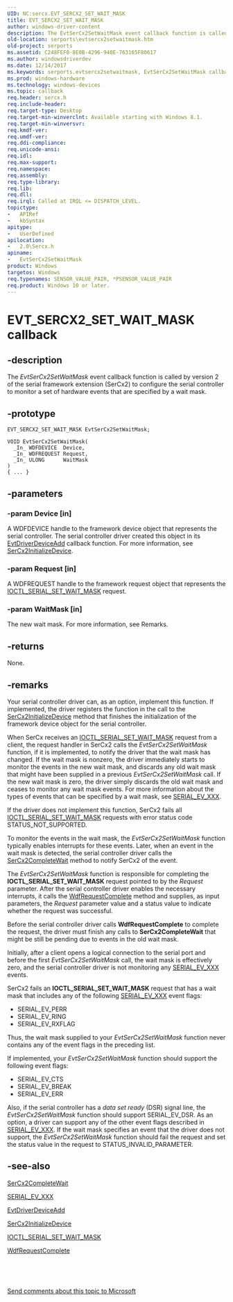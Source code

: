 ```yaml
---
UID: NC:sercx.EVT_SERCX2_SET_WAIT_MASK
title: EVT_SERCX2_SET_WAIT_MASK
author: windows-driver-content
description: The EvtSerCx2SetWaitMask event callback function is called by version 2 of the serial framework extension (SerCx2) to configure the serial controller to monitor a set of hardware events that are specified by a wait mask.
old-location: serports\evtsercx2setwaitmask.htm
old-project: serports
ms.assetid: C248FEF0-8E0B-4296-940E-763165F80617
ms.author: windowsdriverdev
ms.date: 12/14/2017
ms.keywords: serports.evtsercx2setwaitmask, EvtSerCx2SetWaitMask callback function [Serial Ports], EvtSerCx2SetWaitMask, EVT_SERCX2_SET_WAIT_MASK, EVT_SERCX2_SET_WAIT_MASK, 2/EvtSerCx2SetWaitMask
ms.prod: windows-hardware
ms.technology: windows-devices
ms.topic: callback
req.header: sercx.h
req.include-header: 
req.target-type: Desktop
req.target-min-winverclnt: Available starting with Windows 8.1.
req.target-min-winversvr: 
req.kmdf-ver: 
req.umdf-ver: 
req.ddi-compliance: 
req.unicode-ansi: 
req.idl: 
req.max-support: 
req.namespace: 
req.assembly: 
req.type-library: 
req.lib: 
req.dll: 
req.irql: Called at IRQL <= DISPATCH_LEVEL.
topictype:
-	APIRef
-	kbSyntax
apitype:
-	UserDefined
apilocation:
-	2.0\Sercx.h
apiname:
-	EvtSerCx2SetWaitMask
product: Windows
targetos: Windows
req.typenames: SENSOR_VALUE_PAIR, *PSENSOR_VALUE_PAIR
req.product: Windows 10 or later.
---
```


# EVT_SERCX2_SET_WAIT_MASK callback


## -description


The <i>EvtSerCx2SetWaitMask</i> event callback function is called by version 2 of the serial framework extension (SerCx2) to configure the serial controller to monitor a set of hardware events that are specified by a wait mask.


## -prototype


````
EVT_SERCX2_SET_WAIT_MASK EvtSerCx2SetWaitMask;

VOID EvtSerCx2SetWaitMask(
  _In_ WDFDEVICE  Device,
  _In_ WDFREQUEST Request,
  _In_ ULONG      WaitMask
)
{ ... }
````


## -parameters




### -param Device [in]

A WDFDEVICE handle to the framework device object that represents the serial controller. The serial controller driver created this object in its <a href="..\wdfdriver\nc-wdfdriver-evt_wdf_driver_device_add.md">EvtDriverDeviceAdd</a> callback function. For more information, see <a href="..\sercx\nf-sercx-sercx2initializedevice.md">SerCx2InitializeDevice</a>.


### -param Request [in]

A WDFREQUEST handle to the framework request object that represents the <a href="..\ntddser\ni-ntddser-ioctl_serial_set_wait_mask.md">IOCTL_SERIAL_SET_WAIT_MASK</a> request.


### -param WaitMask [in]

The new wait mask. For more information, see Remarks.


## -returns


None.



## -remarks


Your serial controller driver can, as an option, implement this function. If implemented, the driver registers the function in the call to the <a href="..\sercx\nf-sercx-sercx2initializedevice.md">SerCx2InitializeDevice</a> method that finishes the initialization of the framework device object for the serial controller.

When SerCx receives an <a href="..\ntddser\ni-ntddser-ioctl_serial_set_wait_mask.md">IOCTL_SERIAL_SET_WAIT_MASK</a> request from a client, the request handler in SerCx2 calls the <i>EvtSerCx2SetWaitMask</i> function, if it is implemented, to notify the driver that the wait mask has changed. If the wait mask is nonzero, the driver immediately starts to monitor the events in the new wait mask, and discards any old wait mask that might have been supplied in a previous <i>EvtSerCx2SetWaitMask</i> call. If the new wait mask is zero, the driver simply discards the old wait mask and ceases to monitor any wait mask events. For more information about the types of events that can be specified by a wait mask, see <a href="https://docs.microsoft.com/en-us/windows-hardware/drivers/serports/peripheral-drivers-for-devices-on-sercx2-managed-serial-ports">SERIAL_EV_XXX</a>.

If the driver does not implement this function, SerCx2 fails all <a href="..\ntddser\ni-ntddser-ioctl_serial_set_wait_mask.md">IOCTL_SERIAL_SET_WAIT_MASK</a> requests with error status code STATUS_NOT_SUPPORTED.

To monitor the events in the wait mask, the <i>EvtSerCx2SetWaitMask</i> function typically enables interrupts for these events. Later, when an event in the wait mask is detected, the serial controller driver calls the <a href="..\sercx\nf-sercx-sercx2completewait.md">SerCx2CompleteWait</a> method to notify SerCx2 of the event.

The <i>EvtSerCx2SetWaitMask</i> function is responsible for completing the <b>IOCTL_SERIAL_SET_WAIT_MASK</b> request pointed to by the <i>Request</i> parameter.  After the serial controller driver enables the necessary interrupts, it calls the <a href="..\wdfrequest\nf-wdfrequest-wdfrequestcomplete.md">WdfRequestComplete</a> method and supplies, as input parameters, the <i>Request</i> parameter value and a status value to indicate whether the request was successful.

Before the serial controller driver calls <b>WdfRequestComplete</b> to complete the request, the driver must finish any calls to <b>SerCx2CompleteWait</b> that might be still be pending due to events in the old wait mask.

Initially, after a client opens a logical connection to the serial port and before the first <i>EvtSerCx2SetWaitMask</i> call, the wait mask is effectively zero, and the serial controller driver is not monitoring any <a href="https://docs.microsoft.com/en-us/windows-hardware/drivers/serports/peripheral-drivers-for-devices-on-sercx2-managed-serial-ports">SERIAL_EV_XXX</a> events.

SerCx2 fails an <b>IOCTL_SERIAL_SET_WAIT_MASK</b> request that has a wait mask that includes any of the following <a href="https://docs.microsoft.com/en-us/windows-hardware/drivers/serports/peripheral-drivers-for-devices-on-sercx2-managed-serial-ports">SERIAL_EV_XXX</a> event flags:
<ul>
<li>SERIAL_EV_PERR</li>
<li>SERIAL_EV_RING</li>
<li>SERIAL_EV_RXFLAG</li>
</ul>Thus, the wait mask supplied to your <i>EvtSerCx2SetWaitMask</i> function never contains any of the event flags in the preceding list.

If implemented, your <i>EvtSerCx2SetWaitMask</i> function should support the following event flags:
<ul>
<li>SERIAL_EV_CTS</li>
<li>SERIAL_EV_BREAK</li>
<li>SERIAL_EV_ERR</li>
</ul>Also, if the serial controller has a <i>data set ready</i> (DSR) signal line, the <i>EvtSerCx2SetWaitMask</i> function should support SERIAL_EV_DSR. As an option, a driver can support any of the other event flags described in <a href="https://docs.microsoft.com/en-us/windows-hardware/drivers/serports/peripheral-drivers-for-devices-on-sercx2-managed-serial-ports">SERIAL_EV_XXX</a>. If the wait mask specifies an event that the driver does not support, the <i>EvtSerCx2SetWaitMask</i> function should fail the request and set the status value in the request to STATUS_INVALID_PARAMETER.



## -see-also

<a href="..\sercx\nf-sercx-sercx2completewait.md">SerCx2CompleteWait</a>

<a href="https://docs.microsoft.com/en-us/windows-hardware/drivers/serports/peripheral-drivers-for-devices-on-sercx2-managed-serial-ports">SERIAL_EV_XXX</a>

<a href="..\wdfdriver\nc-wdfdriver-evt_wdf_driver_device_add.md">EvtDriverDeviceAdd</a>

<a href="..\sercx\nf-sercx-sercx2initializedevice.md">SerCx2InitializeDevice</a>

<a href="..\ntddser\ni-ntddser-ioctl_serial_set_wait_mask.md">IOCTL_SERIAL_SET_WAIT_MASK</a>

<a href="..\wdfrequest\nf-wdfrequest-wdfrequestcomplete.md">WdfRequestComplete</a>

 

 

<a href="mailto:wsddocfb@microsoft.com?subject=Documentation%20feedback [serports\serports]:%20EVT_SERCX2_SET_WAIT_MASK callback function%20 RELEASE:%20(12/14/2017)&amp;body=%0A%0APRIVACY STATEMENT%0A%0AWe use your feedback to improve the documentation. We don't use your email address for any other purpose, and we'll remove your email address from our system after the issue that you're reporting is fixed. While we're working to fix this issue, we might send you an email message to ask for more info. Later, we might also send you an email message to let you know that we've addressed your feedback.%0A%0AFor more info about Microsoft's privacy policy, see http://privacy.microsoft.com/en-us/default.aspx." title="Send comments about this topic to Microsoft">Send comments about this topic to Microsoft</a>

